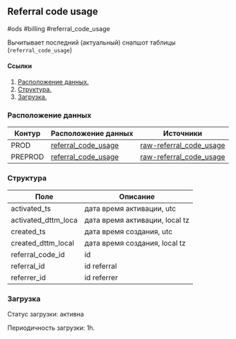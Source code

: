 ## Referral code usage
#ods #billing #referral_code_usage

Вычитывает последний (актуальный) снапшот таблицы (`referral_code_usage`)

#### Ссылки
1. [Расположение данных.](#расположение-данных)
2. [Структура.](#структура)
3. [Загрузка.](#загрузка)


### Расположение данных
| Контур  | Расположение данных                                                                                                                 | Источники                                                                                                                                                                 |
|---------|-------------------------------------------------------------------------------------------------------------------------------------|---------------------------------------------------------------------------------------------------------------------------------------------------------------------------|
| PROD    | [referral_code_usage](https://yt.yandex-team.ru/hahn/navigation?path=//home/cloud-dwh/data/prod/ods/billing/referral_code_usage)    | [raw-referral_code_usage](https://yt.yandex-team.ru/hahn/navigation?path=//home/cloud-dwh/data/prod/raw/ydb/billing/hardware/default/billing/meta/referral_code_usage)    |
| PREPROD | [referral_code_usage](https://yt.yandex-team.ru/hahn/navigation?path=//home/cloud-dwh/data/preprod/ods/billing/referral_code_usage) | [raw-referral_code_usage](https://yt.yandex-team.ru/hahn/navigation?path=//home/cloud-dwh/data/preprod/raw/ydb/billing/hardware/default/billing/meta/referral_code_usage) |


### Структура
| Поле                | Описание                       |
|---------------------|--------------------------------|
| activated_ts        | дата время активации, utc      |
| activated_dttm_loca | дата время активации, local tz |
| created_ts          | дата время создания, utc       |
| created_dttm_local  | дата время создания, local tz  |
| referral_code_id    | id                             |
| referral_id         | id referral                    |
| referrer_id         | id referrer                    |

### Загрузка

Статус загрузки: активна

Периодичность загрузки: 1h.
